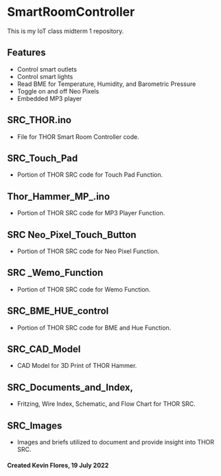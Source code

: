 # SmartRoomController
This is my IoT class midterm 1 repository.

## Features
* Control smart outlets
* Control smart lights
* Read BME for Temperature, Humidity, and Barometric Pressure
* Toggle on and off Neo Pixels
* Embedded MP3 player


## SRC_THOR.ino

* File for THOR Smart Room Controller code.

## SRC_Touch_Pad

* Portion of THOR SRC code for Touch Pad Function.

## Thor_Hammer_MP_.ino

* Portion of THOR SRC code for MP3 Player Function.

## SRC Neo_Pixel_Touch_Button

* Portion of THOR SRC code for Neo Pixel Function.

## SRC _Wemo_Function

* Portion of THOR SRC code for Wemo Function.

## SRC_BME_HUE_control

* Portion of THOR SRC code for BME and Hue Function.

## SRC_CAD_Model

* CAD Model for 3D Print of THOR Hammer.

## SRC_Documents_and_Index,

* Fritzing, Wire Index, Schematic, and Flow Chart for THOR SRC.

## SRC_Images

* Images and briefs utilized to document and provide insight into THOR SRC.

#### Created Kevin Flores, 19 July 2022
